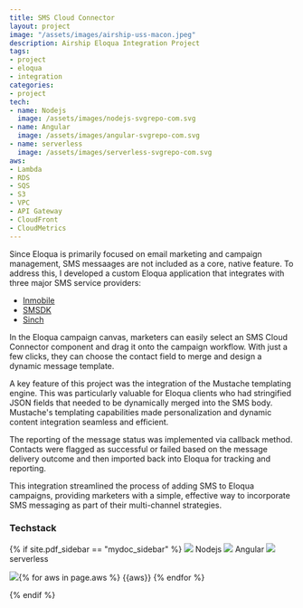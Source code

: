 ```yaml
---
title: SMS Cloud Connector
layout: project
image: "/assets/images/airship-uss-macon.jpeg"
description: Airship Eloqua Integration Project
tags:
- project
- eloqua
- integration
categories:
- project
tech: 
- name: Nodejs
  image: /assets/images/nodejs-svgrepo-com.svg
- name: Angular 
  image: /assets/images/angular-svgrepo-com.svg
- name: serverless
  image: /assets/images/serverless-svgrepo-com.svg
aws:
- Lambda
- RDS
- SQS
- S3
- VPC
- API Gateway
- CloudFront
- CloudMetrics
---
```


Since Eloqua is primarily focused on email marketing and campaign management, SMS messaages are not included as a core, native feature.
To address this, I developed a custom Eloqua application that integrates with three major SMS service providers:

* [Inmobile](https://www.inmobile.com/)
* [SMSDK](https://sms.dk/)
* [Sinch](https://sinch.com/)

In the Eloqua campaign canvas, marketers can easily select an SMS Cloud Connector component and drag it onto the campaign workflow. 
With just a few clicks, they can choose the contact field to merge and design a dynamic message template.

A key feature of this project was the integration of the Mustache templating engine. This was particularly valuable for Eloqua clients 
who had stringified JSON fields that needed to be dynamically merged into the SMS body. Mustache's templating capabilities made 
personalization and dynamic content integration seamless and efficient.

The reporting of the message status was implemented via callback method. Contacts were flagged as successful or failed based on the 
message delivery outcome and then imported back into Eloqua for tracking and reporting.

This integration streamlined the process of adding SMS to Eloqua campaigns, providing marketers with a simple, effective way to 
incorporate SMS messaging as part of their multi-channel strategies.


### Techstack

{% if site.pdf_sidebar == "mydoc_sidebar" %}
<span class="label label-default">
    <img class="tech-badge" src="/mydoc-pdf{{site.data.vars.nodejs-image}}"> Nodejs
</span>
<span class="label label-info">
    <img class="tech-badge" src="/mydoc-pdf{{site.data.vars.angular-image}}"> Angular
</span>
<span class="label label-primary">
    <img class="tech-badge" src="/mydoc-pdf{{site.data.vars.serverless-image}}"> serverless
</span>
        
<img class="tech-badge" src="/mydoc-pdf{{site.data.vars.aws-image}}">{% for aws in page.aws %}
<span class="label label-warning"> {{aws}} </span>{% endfor %}

{% endif %}
